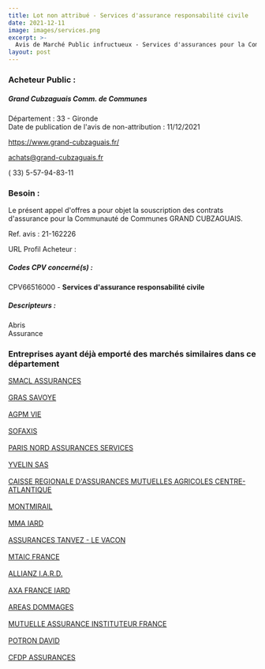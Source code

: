 ```yaml
---
title: Lot non attribué - Services d'assurance responsabilité civile
date: 2021-12-11
image: images/services.png
excerpt: >-
  Avis de Marché Public infructueux - Services d'assurances pour la Communauté de communes Grand Cubzaguais
layout: post
---
```


### Acheteur Public :
##### Grand Cubzaguais Comm. de Communes
Département : 33 - Gironde<br/>
Date de publication de l'avis de non-attribution : 11/12/2021


https://www.grand-cubzaguais.fr/

achats@grand-cubzaguais.fr

( 33) 5-57-94-83-11
### Besoin :

Le présent appel d'offres a pour objet la souscription des contrats d'assurance pour la Communauté de Communes GRAND CUBZAGUAIS.

Ref. avis : 21-162226

URL Profil Acheteur : 

##### Codes CPV concerné(s) :
CPV66516000 - **Services d'assurance responsabilité civile** <br/>

##### Descripteurs :
Abris <br/>
Assurance <br/>

### Entreprises ayant déjà emporté des marchés similaires dans ce département
<a href="/entreprise-544/siren-301309605">SMACL ASSURANCES</a><br/><br/>
<a href="/entreprise-545/siren-311248637">GRAS SAVOYE</a><br/><br/>
<a href="/entreprise-547/siren-330220419">AGPM VIE</a><br/><br/>
<a href="/entreprise-548/siren-335171096">SOFAXIS</a><br/><br/>
<a href="/entreprise-549/siren-341539815">PARIS NORD ASSURANCES SERVICES</a><br/><br/>
<a href="/entreprise-550/siren-349499558">YVELIN SAS</a><br/><br/>
<a href="/entreprise-552/siren-381043686">CAISSE REGIONALE D'ASSURANCES MUTUELLES AGRICOLES CENTRE-ATLANTIQUE</a><br/><br/>
<a href="/entreprise-553/siren-384983342">MONTMIRAIL</a><br/><br/>
<a href="/entreprise-561/siren-440048882">MMA IARD</a><br/><br/>
<a href="/entreprise-566/siren-490839081">ASSURANCES TANVEZ - LE VACON</a><br/><br/>
<a href="/entreprise-571/siren-529504367">MTAIC FRANCE</a><br/><br/>
<a href="/entreprise-572/siren-542110291">ALLIANZ I.A.R.D.</a><br/><br/>
<a href="/entreprise-573/siren-722057460">AXA FRANCE IARD</a><br/><br/>
<a href="/entreprise-574/siren-775670466">AREAS DOMMAGES</a><br/><br/>
<a href="/entreprise-574/siren-775709702">MUTUELLE ASSURANCE INSTITUTEUR FRANCE</a><br/><br/>
<a href="/entreprise-577/siren-808728687">POTRON DAVID</a><br/><br/>
<a href="/entreprise-582/siren-958506156">CFDP ASSURANCES</a><br/><br/>
